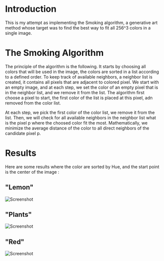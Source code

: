 # Introduction

This is my attempt as implementing the Smoking algorithm, a generative art method whose target was to find the best way to fit all 256^3 colors in a single image.

# The Smoking Algorithm

The principle of the algorithm is the following. It starts by choosing all colors that will be used in the image, the colors are sorted in a list according to a defined order.
To keep track of available neighbors, a neighbor list is created, it contains all pixels that are adjacent to colored pixel.
We start with an empty image, and at each step, we set the color of an empty pixel that is in the neighbor list, and we remove it from the list. 
The algorithm first choose a pixel to start, the first color of the list is placed at this pixel, adn removed from the color list.

At each step, we pick the first color of the color list, we remove it from the list. Then, we will check for all available neighbors in the neighbor list what is the pixel p where the choosed color fit the most. Mathematically, we minimize the average distance of the color to all direct neighbors of the candidate pixel p.

# Results

Here are some results where the color are sorted by Hue, and the start point is the center of the image :
## "Lemon"
![Screenshot](Old/Pics/Lemon.jpg)
## "Plants"
![Screenshot](Old/Pics/Plants.png)
## "Red"
![Screenshot](Old/Pics/Red.jpg)
